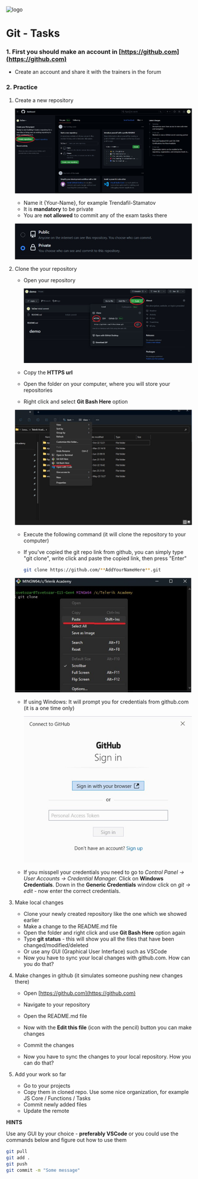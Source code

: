 <img src="https://webassets.telerikacademy.com/images/default-source/logos/telerik-academy.svg" alt="logo" width="300px" style="margin-top: 20px;"/>

# Git - Tasks

### 1. First you should make an account in [https://github.com](https://github.com)

   - Create an account and share it with the trainers in the forum

### 2. Practice

1. Create a new repository

    !['github'](./imgs/img1.jpg)

    - Name it {Your-Name}, for example Trendafil-Stamatov
    - It is **mandatory** to be private
    - You are **not allowed** to commit any of the exam tasks there


    !['github'](./imgs/img2.jpg)

2. Clone the your repository

   - Open your repository

     !['github'](./imgs/img3.jpg)

   - Copy the **HTTPS url**
   - Open the folder on your computer, where you will store your repositories
   - Right click and select **Git Bash Here** option
   
   !['github'](./imgs/img4.jpg)


   - Execute the following command (it will clone the repository to your computer)
   - If you've copied the git repo link from github, you can simply type "git clone", write click and paste the copied link, then press "Enter"

     ```bash
     git clone https://github.com/**AddYourNameHere**.git
     ```

   !['github'](./imgs/img5.jpg)

   - If using Windows: It will prompt you for credentials from github.com (it is a one time only)

     !['github'](./imgs/img6.jpg)

   - If you misspell your credentials you need to go to *Control Panel -> User Accounts -> Credential Manager.* Click on **Windows Credentials**. Down in the **Generic Credentials** window click on *git -> edit* - now enter the correct credentials.


3. Make local changes
   
     - Clone your newly created repository like the one which we showed earlier
     - Make a change to the README.md file
     - Open the folder and right click and use **Git Bash Here** option again
     - Type **git status** - this will show you all the files that have been changed/modified/deleted
     - Or use any GUI (Graphical User Interface) such as VSCode
     - Now you have to sync your local changes with github.com. How can you do that?
     
3. Make changes in github (it simulates someone pushing new changes there)
   - Open [https://github.com](https://github.com)
   
   - Navigate to your repository
   
   - Open the README.md file
   
   - Now with the **Edit this file** (icon with the pencil) button you can make changes
   
   - Commit the changes
   
   - Now you have to sync the changes to your local repository. How you can do that?
   
4. Add your work so far

   - Go to your projects
   - Copy them in cloned repo. Use some nice organization, for example JS Core / Functions / Tasks
   - Commit newly added files
   - Update the remote

**HINTS**

Use any GUI by your choice - **preferably VSCode** or you could use the commands below and figure out how to use them

```bash
git pull
git add .
git push
git commit -m "Some message"
```
